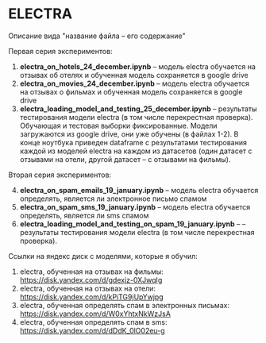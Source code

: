 # ELECTRA

Описание вида "название файла – его содержание"

Первая серия экспериментов:

1) **electra_on_hotels_24_december.ipynb**
– модель electra обучается на отзывах об отелях и
обученная модель сохраняется в google drive
2) **electra_on_movies_24_december.ipynb**
– модель electra обучается на отзывах о фильмах и 
обученная модель сохраняется в google drive
3) **electra_loading_model_and_testing_25_december.ipynb**
– результаты тестирования модели electra
(в том числе перекрестная проверка). Обучающая и тестовая
выборки фиксированные.
Модели загружаются из google drive, они уже обучены
(в файлах 1-2).
В конце ноутбука приведен dataframe
с результатами тестирования каждой из моделей electra на 
каждом из датасетов (один датасет с отзывами на отели, 
другой датасет – с отзывами на фильмы).

Вторая серия экспериментов:

4) **electra_on_spam_emails_19_january.ipynb** –
модель electra
обучается определять, является ли электронное письмо спамом
5) **electra_on_spam_sms_19_january.ipynb** –
модель electra
обучается определять, является ли sms спамом
6) **electra_loading_model_and_testing_on_spam_19_january.ipynb** –
– результаты тестирования модели electra
(в том числе перекрестная проверка).

Ссылки на яндекс диск с моделями, которые я обучил:
1) electra, обученная на отзывах на фильмы:
https://disk.yandex.com/d/gdexjz-0XJwqIg
2) electra, обученная на отзывах на отели:
https://disk.yandex.com/d/kPiTG9jUpYwjpg
3) electra, обученная определять спам в электронных письмах:
https://disk.yandex.com/d/W0xYhtxNkWzJsA
4) electra, обученная определять спам в sms:
https://disk.yandex.com/d/dDdK_0lO02eu-g